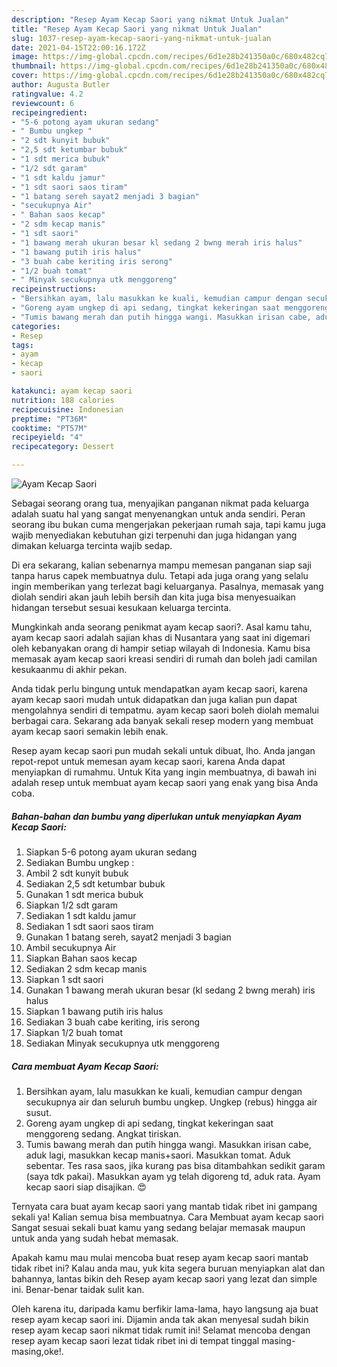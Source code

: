 ```yaml
---
description: "Resep Ayam Kecap Saori yang nikmat Untuk Jualan"
title: "Resep Ayam Kecap Saori yang nikmat Untuk Jualan"
slug: 1037-resep-ayam-kecap-saori-yang-nikmat-untuk-jualan
date: 2021-04-15T22:00:16.172Z
image: https://img-global.cpcdn.com/recipes/6d1e28b241350a0c/680x482cq70/ayam-kecap-saori-foto-resep-utama.jpg
thumbnail: https://img-global.cpcdn.com/recipes/6d1e28b241350a0c/680x482cq70/ayam-kecap-saori-foto-resep-utama.jpg
cover: https://img-global.cpcdn.com/recipes/6d1e28b241350a0c/680x482cq70/ayam-kecap-saori-foto-resep-utama.jpg
author: Augusta Butler
ratingvalue: 4.2
reviewcount: 6
recipeingredient:
- "5-6 potong ayam ukuran sedang"
- " Bumbu ungkep "
- "2 sdt kunyit bubuk"
- "2,5 sdt ketumbar bubuk"
- "1 sdt merica bubuk"
- "1/2 sdt garam"
- "1 sdt kaldu jamur"
- "1 sdt saori saos tiram"
- "1 batang sereh sayat2 menjadi 3 bagian"
- "secukupnya Air"
- " Bahan saos kecap"
- "2 sdm kecap manis"
- "1 sdt saori"
- "1 bawang merah ukuran besar kl sedang 2 bwng merah iris halus"
- "1 bawang putih iris halus"
- "3 buah cabe keriting iris serong"
- "1/2 buah tomat"
- " Minyak secukupnya utk menggoreng"
recipeinstructions:
- "Bersihkan ayam, lalu masukkan ke kuali, kemudian campur dengan secukupnya air dan seluruh bumbu ungkep. Ungkep (rebus) hingga air susut."
- "Goreng ayam ungkep di api sedang, tingkat kekeringan saat menggoreng sedang. Angkat tiriskan."
- "Tumis bawang merah dan putih hingga wangi. Masukkan irisan cabe, aduk lagi, masukkan kecap manis+saori. Masukkan tomat. Aduk sebentar. Tes rasa saos, jika kurang pas bisa ditambahkan sedikit garam (saya tdk pakai). Masukkan ayam yg telah digoreng td, aduk rata. Ayam kecap saori siap disajikan. 😍"
categories:
- Resep
tags:
- ayam
- kecap
- saori

katakunci: ayam kecap saori 
nutrition: 188 calories
recipecuisine: Indonesian
preptime: "PT36M"
cooktime: "PT57M"
recipeyield: "4"
recipecategory: Dessert

---
```



![Ayam Kecap Saori](https://img-global.cpcdn.com/recipes/6d1e28b241350a0c/680x482cq70/ayam-kecap-saori-foto-resep-utama.jpg)

Sebagai seorang orang tua, menyajikan panganan nikmat pada keluarga adalah suatu hal yang sangat menyenangkan untuk anda sendiri. Peran seorang ibu bukan cuma mengerjakan pekerjaan rumah saja, tapi kamu juga wajib menyediakan kebutuhan gizi terpenuhi dan juga hidangan yang dimakan keluarga tercinta wajib sedap.

Di era  sekarang, kalian sebenarnya mampu memesan panganan siap saji tanpa harus capek membuatnya dulu. Tetapi ada juga orang yang selalu ingin memberikan yang terlezat bagi keluarganya. Pasalnya, memasak yang diolah sendiri akan jauh lebih bersih dan kita juga bisa menyesuaikan hidangan tersebut sesuai kesukaan keluarga tercinta. 



Mungkinkah anda seorang penikmat ayam kecap saori?. Asal kamu tahu, ayam kecap saori adalah sajian khas di Nusantara yang saat ini digemari oleh kebanyakan orang di hampir setiap wilayah di Indonesia. Kamu bisa memasak ayam kecap saori kreasi sendiri di rumah dan boleh jadi camilan kesukaanmu di akhir pekan.

Anda tidak perlu bingung untuk mendapatkan ayam kecap saori, karena ayam kecap saori mudah untuk didapatkan dan juga kalian pun dapat mengolahnya sendiri di tempatmu. ayam kecap saori boleh diolah memalui berbagai cara. Sekarang ada banyak sekali resep modern yang membuat ayam kecap saori semakin lebih enak.

Resep ayam kecap saori pun mudah sekali untuk dibuat, lho. Anda jangan repot-repot untuk memesan ayam kecap saori, karena Anda dapat menyiapkan di rumahmu. Untuk Kita yang ingin membuatnya, di bawah ini adalah resep untuk membuat ayam kecap saori yang enak yang bisa Anda coba.

<!--inarticleads1-->

##### Bahan-bahan dan bumbu yang diperlukan untuk menyiapkan Ayam Kecap Saori:

1. Siapkan 5-6 potong ayam ukuran sedang
1. Sediakan  Bumbu ungkep :
1. Ambil 2 sdt kunyit bubuk
1. Sediakan 2,5 sdt ketumbar bubuk
1. Gunakan 1 sdt merica bubuk
1. Siapkan 1/2 sdt garam
1. Sediakan 1 sdt kaldu jamur
1. Sediakan 1 sdt saori saos tiram
1. Gunakan 1 batang sereh, sayat2 menjadi 3 bagian
1. Ambil secukupnya Air
1. Siapkan  Bahan saos kecap
1. Sediakan 2 sdm kecap manis
1. Siapkan 1 sdt saori
1. Gunakan 1 bawang merah ukuran besar (kl sedang 2 bwng merah) iris halus
1. Siapkan 1 bawang putih iris halus
1. Sediakan 3 buah cabe keriting, iris serong
1. Siapkan 1/2 buah tomat
1. Sediakan  Minyak secukupnya utk menggoreng




<!--inarticleads2-->

##### Cara membuat Ayam Kecap Saori:

1. Bersihkan ayam, lalu masukkan ke kuali, kemudian campur dengan secukupnya air dan seluruh bumbu ungkep. Ungkep (rebus) hingga air susut.
1. Goreng ayam ungkep di api sedang, tingkat kekeringan saat menggoreng sedang. Angkat tiriskan.
1. Tumis bawang merah dan putih hingga wangi. Masukkan irisan cabe, aduk lagi, masukkan kecap manis+saori. Masukkan tomat. Aduk sebentar. Tes rasa saos, jika kurang pas bisa ditambahkan sedikit garam (saya tdk pakai). Masukkan ayam yg telah digoreng td, aduk rata. Ayam kecap saori siap disajikan. 😍




Ternyata cara buat ayam kecap saori yang mantab tidak ribet ini gampang sekali ya! Kalian semua bisa membuatnya. Cara Membuat ayam kecap saori Sangat sesuai sekali buat kamu yang sedang belajar memasak maupun untuk anda yang sudah hebat memasak.

Apakah kamu mau mulai mencoba buat resep ayam kecap saori mantab tidak ribet ini? Kalau anda mau, yuk kita segera buruan menyiapkan alat dan bahannya, lantas bikin deh Resep ayam kecap saori yang lezat dan simple ini. Benar-benar taidak sulit kan. 

Oleh karena itu, daripada kamu berfikir lama-lama, hayo langsung aja buat resep ayam kecap saori ini. Dijamin anda tak akan menyesal sudah bikin resep ayam kecap saori nikmat tidak rumit ini! Selamat mencoba dengan resep ayam kecap saori lezat tidak ribet ini di tempat tinggal masing-masing,oke!.

